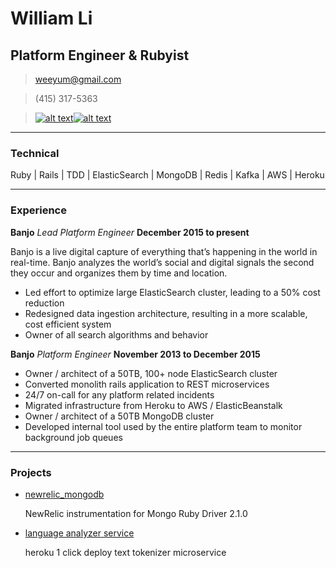 # William Li
## Platform Engineer & Rubyist

> [weeyum@gmail.com](mailto:weeyum@gmail.com)

> (415) 317-5363

> [![alt text][2]][1][![alt text][4]][3]

  [1]: https://www.linkedin.com/in/weeyum
  [2]: http://njla.org/sites/all/modules/socialmedia/icons/levelten/glossy/32x32/linkedin.png (linkedin)
  [3]: https://github.com/weeyum
  [4]: http://zichenzheng.com/images/icon/github-icon.png (github)


------

### Technical

Ruby | Rails | TDD | ElasticSearch | MongoDB | Redis | Kafka | AWS | Heroku

------

### Experience

**Banjo** *Lead Platform Engineer* __December 2015 to present__

  Banjo is a live digital capture of everything that’s happening in the world in real-time.
  Banjo analyzes the world’s social and digital signals the second they occur and organizes them by time and location.

  - Led effort to optimize large ElasticSearch cluster, leading to a 50% cost reduction
  - Redesigned data ingestion architecture, resulting in a more scalable, cost efficient system
  - Owner of all search algorithms and behavior

**Banjo** *Platform Engineer* __November 2013 to December 2015__

  - Owner / architect of a 50TB, 100+ node ElasticSearch cluster
  - Converted monolith rails application to REST microservices
  - 24/7 on-call for any platform related incidents
  - Migrated infrastructure from Heroku to AWS / ElasticBeanstalk
  - Owner / architect of a 50TB MongoDB cluster
  - Developed internal tool used by the entire platform team to monitor background job queues

------

### Projects

* [newrelic_mongodb](https://github.com/weeyum/newrelic_mongodb)

  NewRelic instrumentation for Mongo Ruby Driver 2.1.0

* [language analyzer service](https://github.com/weeyum/language-analyzer-service)

  heroku 1 click deploy text tokenizer microservice
